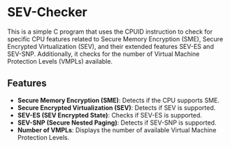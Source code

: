 # SEV-Checker
This is a simple C program that uses the CPUID instruction to check for specific CPU features related to Secure Memory Encryption (SME), Secure Encrypted Virtualization (SEV), and their extended features SEV-ES and SEV-SNP. Additionally, it checks for the number of Virtual Machine Protection Levels (VMPLs) available.

## Features
- **Secure Memory Encryption (SME)**: Detects if the CPU supports SME.
- **Secure Encrypted Virtualization (SEV)**: Detects if SEV is supported.
- **SEV-ES (SEV Encrypted State)**: Checks if SEV-ES is supported.
- **SEV-SNP (Secure Nested Paging)**: Detects if SEV-SNP is supported.
- **Number of VMPLs**: Displays the number of available Virtual Machine Protection Levels.
